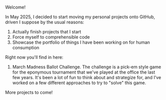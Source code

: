 Welcome! 

In May 2025, I decided to start moving my personal projects onto GitHub, driven I suppose by the usual reasons:
1) Actually finish projects that I start
2) Force myself to comprehensible code
3) Showcase the portfolio of things I have been working on for human consumption 

Right now you'll find in here:
1) March Madness Ballot Challenge. The challenge is a pick-em style game for the eponymous tournament that we've played at the office the last few years. It's been a lot of fun to think about and strategize for, and I've worked on a few different approaches to try to "solve" this game.

More projects to come! 
